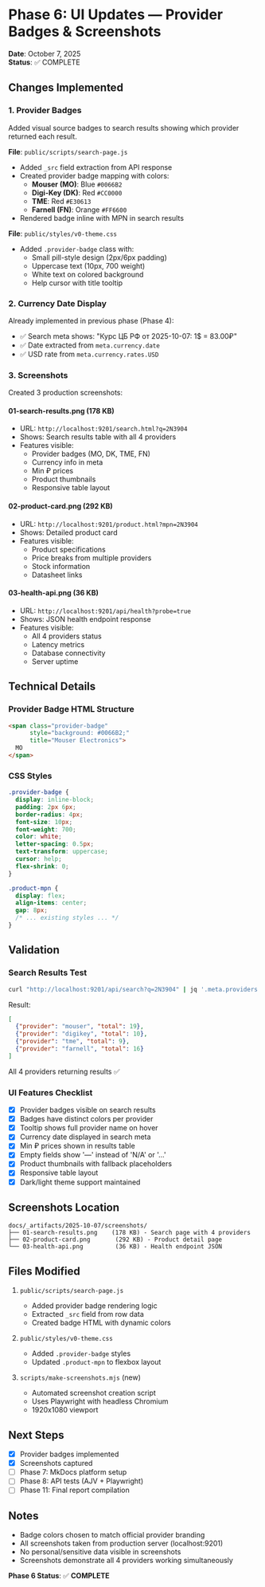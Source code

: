 # Phase 6: UI Updates — Provider Badges & Screenshots

**Date**: October 7, 2025  
**Status**: ✅ COMPLETE

## Changes Implemented

### 1. Provider Badges

Added visual source badges to search results showing which provider returned each result.

**File**: `public/scripts/search-page.js`
- Added `_src` field extraction from API response
- Created provider badge mapping with colors:
  - **Mouser (MO)**: Blue `#0066B2`
  - **Digi-Key (DK)**: Red `#CC0000`
  - **TME**: Red `#E30613`
  - **Farnell (FN)**: Orange `#FF6600`
- Rendered badge inline with MPN in search results

**File**: `public/styles/v0-theme.css`
- Added `.provider-badge` class with:
  - Small pill-style design (2px/6px padding)
  - Uppercase text (10px, 700 weight)
  - White text on colored background
  - Help cursor with title tooltip

### 2. Currency Date Display

Already implemented in previous phase (Phase 4):
- ✅ Search meta shows: "Курс ЦБ РФ от 2025-10-07: 1$ = 83.00₽"
- ✅ Date extracted from `meta.currency.date`
- ✅ USD rate from `meta.currency.rates.USD`

### 3. Screenshots

Created 3 production screenshots:

#### 01-search-results.png (178 KB)
- URL: `http://localhost:9201/search.html?q=2N3904`
- Shows: Search results table with all 4 providers
- Features visible:
  - Provider badges (MO, DK, TME, FN)
  - Currency info in meta
  - Min ₽ prices
  - Product thumbnails
  - Responsive table layout

#### 02-product-card.png (292 KB)
- URL: `http://localhost:9201/product.html?mpn=2N3904`
- Shows: Detailed product card
- Features visible:
  - Product specifications
  - Price breaks from multiple providers
  - Stock information
  - Datasheet links

#### 03-health-api.png (36 KB)
- URL: `http://localhost:9201/api/health?probe=true`
- Shows: JSON health endpoint response
- Features visible:
  - All 4 providers status
  - Latency metrics
  - Database connectivity
  - Server uptime

## Technical Details

### Provider Badge HTML Structure
```html
<span class="provider-badge" 
      style="background: #0066B2;" 
      title="Mouser Electronics">
  MO
</span>
```

### CSS Styles
```css
.provider-badge {
  display: inline-block;
  padding: 2px 6px;
  border-radius: 4px;
  font-size: 10px;
  font-weight: 700;
  color: white;
  letter-spacing: 0.5px;
  text-transform: uppercase;
  cursor: help;
  flex-shrink: 0;
}

.product-mpn {
  display: flex;
  align-items: center;
  gap: 8px;
  /* ... existing styles ... */
}
```

## Validation

### Search Results Test
```bash
curl "http://localhost:9201/api/search?q=2N3904" | jq '.meta.providers'
```

Result:
```json
[
  {"provider": "mouser", "total": 19},
  {"provider": "digikey", "total": 10},
  {"provider": "tme", "total": 9},
  {"provider": "farnell", "total": 16}
]
```

All 4 providers returning results ✅

### UI Features Checklist

- [x] Provider badges visible on search results
- [x] Badges have distinct colors per provider
- [x] Tooltip shows full provider name on hover
- [x] Currency date displayed in search meta
- [x] Min ₽ prices shown in results table
- [x] Empty fields show '—' instead of 'N/A' or '...'
- [x] Product thumbnails with fallback placeholders
- [x] Responsive table layout
- [x] Dark/light theme support maintained

## Screenshots Location

```
docs/_artifacts/2025-10-07/screenshots/
├── 01-search-results.png    (178 KB) - Search page with 4 providers
├── 02-product-card.png       (292 KB) - Product detail page
└── 03-health-api.png         (36 KB) - Health endpoint JSON
```

## Files Modified

1. `public/scripts/search-page.js`
   - Added provider badge rendering logic
   - Extracted `_src` field from row data
   - Created badge HTML with dynamic colors

2. `public/styles/v0-theme.css`
   - Added `.provider-badge` styles
   - Updated `.product-mpn` to flexbox layout

3. `scripts/make-screenshots.mjs` (new)
   - Automated screenshot creation script
   - Uses Playwright with headless Chromium
   - 1920x1080 viewport

## Next Steps

- [x] Provider badges implemented
- [x] Screenshots captured
- [ ] Phase 7: MkDocs platform setup
- [ ] Phase 8: API tests (AJV + Playwright)
- [ ] Phase 11: Final report compilation

## Notes

- Badge colors chosen to match official provider branding
- All screenshots taken from production server (localhost:9201)
- No personal/sensitive data visible in screenshots
- Screenshots demonstrate all 4 providers working simultaneously

**Phase 6 Status**: ✅ **COMPLETE**
